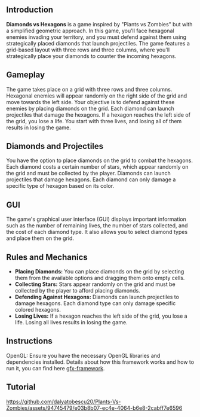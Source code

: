 
## Introduction

**Diamonds vs Hexagons** is a game inspired by "Plants vs Zombies" but with a simplified geometric approach. In this game, you'll face hexagonal enemies invading your territory, and you must defend against them using strategically placed diamonds that launch projectiles. The game features a grid-based layout with three rows and three columns, where you'll strategically place your diamonds to counter the incoming hexagons.

## Gameplay

The game takes place on a grid with three rows and three columns. Hexagonal enemies will appear randomly on the right side of the grid and move towards the left side. Your objective is to defend against these enemies by placing diamonds on the grid. Each diamond can launch projectiles that damage the hexagons. If a hexagon reaches the left side of the grid, you lose a life. You start with three lives, and losing all of them results in losing the game.

## Diamonds and Projectiles

You have the option to place diamonds on the grid to combat the hexagons. Each diamond costs a certain number of stars, which appear randomly on the grid and must be collected by the player. Diamonds can launch projectiles that damage hexagons. Each diamond can only damage a specific type of hexagon based on its color.

## GUI

The game's graphical user interface (GUI) displays important information such as the number of remaining lives, the number of stars collected, and the cost of each diamond type. It also allows you to select diamond types and place them on the grid.

## Rules and Mechanics

- **Placing Diamonds:** You can place diamonds on the grid by selecting them from the available options and dragging them onto empty cells.
- **Collecting Stars:** Stars appear randomly on the grid and must be collected by the player to afford placing diamonds.
- **Defending Against Hexagons:** Diamonds can launch projectiles to damage hexagons. Each diamond type can only damage specific colored hexagons.
- **Losing Lives:** If a hexagon reaches the left side of the grid, you lose a life. Losing all lives results in losing the game.

## Instructions

OpenGL: Ensure you have the necessary OpenGL libraries and dependencies installed. Details about how this framework works and how to run it, you can find here [gfx-framework](https://github.com/UPB-Graphics/gfx-framework).

## Tutorial


https://github.com/dalyatobescu20/Plants-Vs-Zombies/assets/94745479/e03b8b07-ec4e-4064-b6e8-2cabff7e6596





